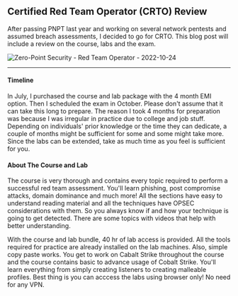 ## Certified Red Team Operator (CRTO) Review

After passing PNPT last year and working on several network pentests and assumed breach assessments, I decided to go for CRTO. This blog post will include a review on the course, labs and the exam.

![Zero-Point Security - Red Team Operator - 2022-10-24](https://user-images.githubusercontent.com/60311143/198875646-916483a6-47c7-4540-bbe1-cf0b05bba4b4.png)

---

#### Timeline

In July, I purchased the course and lab package with the 4 month EMI option. Then I scheduled the exam in October. 
Please don't assume that it can take this long to prepare. The reason I took 4 months for preparation was because I was irregular in practice due to college and job stuff. Depending on individuals' prior knowledge or the time they can dedicate, a couple of months might be sufficient for some and some might take more. Since the labs can be extended, take as much time as you feel is sufficient for you.

#### About The Course and Lab

The course is very thorough and contains every topic required to perform a successful red team assessment. You'll learn phishing, post compromise attacks, domain dominance and much more! All the sections have easy to understand reading material and all the techniques have OPSEC considerations with them. So you always know if and how your technique is going to get detected. There are some topics with videos that help with better understanding.

With the course and lab bundle, 40 hr of lab access is provided. All the tools required for practice are already installed on the lab machines. Also, simple copy paste works. You get to work on Cabalt Strike throughout the course and the course contains basic to advance usage of Cobalt Strike. You'll learn everything from simply creating listeners to creating malleable profiles. Best thing is you can acccess the labs using browser only! No need for any VPN.
